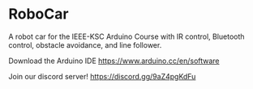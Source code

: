 # RoboCar
A robot car for the IEEE-KSC Arduino Course with IR control, Bluetooth control, obstacle avoidance, and line follower.

Download the Arduino IDE 
https://www.arduino.cc/en/software

Join our discord server!
https://discord.gg/9aZ4pgKdFu
